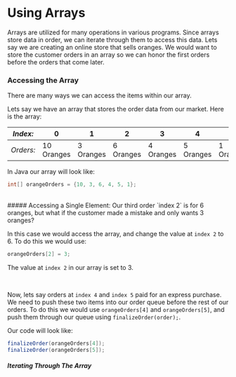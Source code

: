 # Using Arrays
Arrays are utilized for many operations in various programs. Since arrays store data in order, we can iterate through them to access this data. Lets say we are creating an online store that sells oranges. We would want to store the customer orders in an array so we can honor the first orders before the orders that come later.

### Accessing the Array

There are many ways we can access the items within our array.

Lets say we have an array that stores the order data from our market.
Here is the array:

| *Index:* | 0 | 1 | 2 | 3 | 4 | 5|
| -- | -- | -- | -- | -- | -- | -- |
| *Orders:* | 10 Oranges | 3 Oranges | 6 Oranges | 4 Oranges | 5 Oranges | 1 Orange |

In Java our array will look like:

```Java 
int[] orangeOrders = {10, 3, 6, 4, 5, 1};
```
<br>
##### Accessing a Single Element:
Our third order `index 2` is for 6 oranges, but what if the customer made a mistake and only wants 3 oranges? 

In this case we would access the array, and change the value at `index 2` to 6. To do this we would use:

```Java
orangeOrders[2] = 3;
```

The value at `index 2` in our array is set to 3.

<br>

Now, lets say orders at `index 4` and `index 5` paid for an express purchase. We need to push these two items into our order queue before the rest of our orders. To do this we would use `orangeOrders[4]` and `orangeOrders[5]`, and push them through our queue using `finalizeOrder(order);`.

Our code will look like:

```Java
finalizeOrder(orangeOrders[4]);
finalizeOrder(orangeOrders[5]);
```

##### Iterating Through The Array


